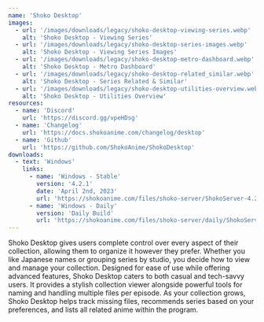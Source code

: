 ```yaml
---
name: 'Shoko Desktop'
images:
  - url: '/images/downloads/legacy/shoko-desktop-viewing-series.webp'
    alt: 'Shoko Desktop - Viewing Series'
  - url: '/images/downloads/legacy/shoko-desktop-series-images.webp'
    alt: 'Shoko Desktop - Viewing Series Images'
  - url: '/images/downloads/legacy/shoko-desktop-metro-dashboard.webp'
    alt: 'Shoko Desktop - Metro Dashboard'
  - url: '/images/downloads/legacy/shoko-desktop-related_similar.webp'
    alt: 'Shoko Desktop - Series Related & Similar'
  - url: '/images/downloads/legacy/shoko-desktop-utilities-overview.webp'
    alt: 'Shoko Desktop - Utilities Overview'
resources:
  - name: 'Discord'
    url: 'https://discord.gg/vpeHDsg'
  - name: 'Changelog'
    url: 'https://docs.shokoanime.com/changelog/desktop'
  - name: 'Github'
    url: 'https://github.com/ShokoAnime/ShokoDesktop'
downloads:
  - text: 'Windows'
    links:
      - name: 'Windows - Stable'
        version: '4.2.1'
        date: 'April 2nd, 2023'
        url: 'https://shokoanime.com/files/shoko-server/ShokoServer-4.2.2-Win.ex'
      - name: 'Windows - Daily'
        version: 'Daily Build'
        url: 'https://shokoanime.com/files/shoko-server/daily/ShokoServer.zip'
---
```


Shoko Desktop gives users complete control over every aspect of their collection, allowing them to organize it however they prefer. Whether you like Japanese names or grouping series by studio, you decide how to view and manage your collection. Designed for ease of use while offering advanced features, Shoko Desktop caters to both casual and tech-savvy users. It provides a stylish collection viewer alongside powerful tools for naming and handling multiple files per episode. As your collection grows, Shoko Desktop helps track missing files, recommends series based on your preferences, and lists all related anime within the program.
